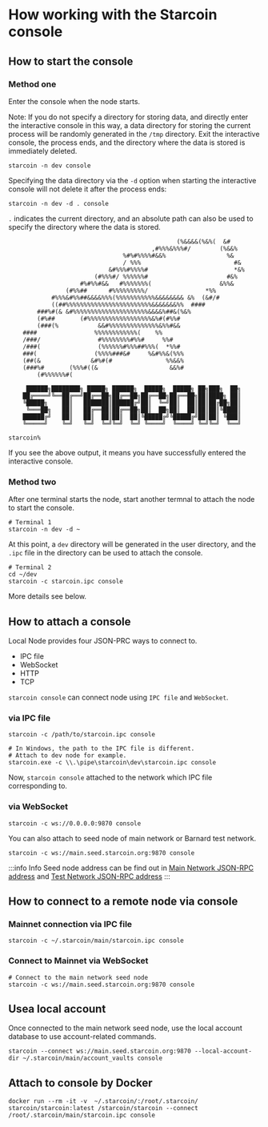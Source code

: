 # How working with the Starcoin console

## How to start the console

### Method one

Enter the console when the node starts.

Note: If you do not specify a directory for storing data, and directly enter the interactive console in this way, a data directory for storing the current process will be randomly generated in the `/tmp` directory.
Exit the interactive console, the process ends, and the directory where the data is stored is immediately deleted.

```shell
starcoin -n dev console
```

Specifying the data directory via the `-d` option when starting the interactive console will not delete it after the process ends:

```shell
starcoin -n dev -d . console
```

`.` indicates the current directory, and an absolute path can also be used to specify the directory where the data is stored.

```shell
                                               (%&&&&(%&%(  &#
                                        ,#%%%&%%%#/        (%&&%
                                %#%#%%%%#&&%                 %&
                                / %%%                          #&
                            &#%%%#%%%%#                        *&%
                        (#%%%#/ %%%%%%#                      #&%
                    #%#%%#&&   #%%%%%%%(                   &%%&
                (#%%##      #%%%%%%%%%/                *%%
            #%%%&#%%##&&&&%%%(%%%%%%%%%%%&&&&&&&& &%  (&#/#
            ((##%%%%%%%%%%%%%%%%%%%%%%%%&&&&&&&%%  ####
        ###%#(& &#%%%%%%%%%%%%%%%%%%%%%&&&&%##&(%&%
        (#%##       (#%%%%%%%%%%%%%%%%%%&%#(#%%#
        (###(%           &&#%%%%%%%%%%%%%%&%%#&&
    ####                %%%%%%%%%%%%(    %%
    /###/                #%%%%%%%%#%%#     %%#
    /###(                (%%%%%%#%%%##%%%(  *%%#
    ###(                (%%%%###&#     %&#%%&(%%%
    (##(&              &#%#(#               %%&&%
    (###%#       (%%%#((&                    &&%#
        (#%%%%%%#(

     ██████╗████████╗ █████╗ ██████╗  █████╗  █████╗ ██╗███╗  ██╗
    ██╔════╝╚══██╔══╝██╔══██╗██╔══██╗██╔══██╗██╔══██╗██║████╗ ██║
    ╚█████╗    ██║   ███████║██████╔╝██║  ╚═╝██║  ██║██║██╔██╗██║
     ╚═══██╗   ██║   ██╔══██║██╔══██╗██║  ██╗██║  ██║██║██║╚████║
    ██████╔╝   ██║   ██║  ██║██║  ██║╚█████╔╝╚█████╔╝██║██║ ╚███║
    ╚═════╝    ╚═╝   ╚═╝  ╚═╝╚═╝  ╚═╝ ╚════╝  ╚════╝ ╚═╝╚═╝  ╚══╝

starcoin%
```

If you see the above output, it means you have successfully entered the interactive console.

### Method two

After one terminal starts the node, start another termnal to attach the node to start the console.

```shell
# Terminal 1
starcoin -n dev -d ~
```

At this point, a `dev` directory will be generated in the user directory, and the `.ipc` file in the directory can be used to attach the console.

```shell
# Terminal 2
cd ~/dev
starcoin -c starcoin.ipc console
```

More details see below.

## How to attach a console

Local Node provides four JSON-PRC ways to connect to.
- IPC file
- WebSocket
- HTTP
- TCP

`starcoin console` can connect node using `IPC file` and `WebSocket`.

### via IPC file

```shell
starcoin -c /path/to/starcoin.ipc console

# In Windows, the path to the IPC file is different.
# Attach to dev node for example.
starcoin.exe -c \\.\pipe\starcoin\dev\starcoin.ipc console
```

Now, `starcoin console` attached to the network which IPC file corresponding to.

### via WebSocket

```shell
starcoin -c ws://0.0.0.0:9870 console
```

You can also attach to seed node of main network or Barnard test network.

```shell
starcoin -c ws://main.seed.starcoin.org:9870 console
```

:::info Info
Seed node address can be find out in [Main Network JSON-RPC address](06-main-network.md#seed-node-json-rpc) and [Test Network JSON-RPC address](04-test-network.md#seed-node-json-rpc)
:::


## How to connect to a remote node via console

### Mainnet connection via IPC file

```shell
starcoin -c ~/.starcoin/main/starcoin.ipc console
```

### Connect to Mainnet via WebSocket

```shell
# Connect to the main network seed node
starcoin -c ws://main.seed.starcoin.org:9870 console
```

## Usea local account

Once connected to the main network seed node, use the local account database to use account-related commands.

```shell
starcoin --connect ws://main.seed.starcoin.org:9870 --local-account-dir ~/.starcoin/main/account_vaults console
```

## Attach to console by Docker

```shell
docker run --rm -it -v  ~/.starcoin/:/root/.starcoin/ starcoin/starcoin:latest /starcoin/starcoin --connect /root/.starcoin/main/starcoin.ipc console
```
